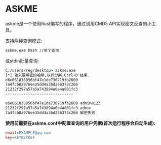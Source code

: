 # ASKME
askme是一个使用Rust编写的程序，通过调用CMD5 API实现密文反查的小工具。

支持两种查询模式:
```bash
askme.exe hash //单个查询
```
或stdin批量查询:
```cmd
C:/users/reg/desktop> askme.exe
[*] 输入要解密的哈希,以行分割,Ctrl+D 结束.
e6e061838856bf47e1de730719fb2609
7a4fcb0a976ee35dd4a3bd256373c266
21232f297a57a5a743894a0e4a801fc3
------------------------------

e6e061838856bf47e1de730719fb2609 admin@123
21232f297a57a5a743894a0e4a801fc3 admin
7a4fcb0a976ee35dd4a3bd256373c266 解密失败
```

**使用前需要在askme.conf中配置查询的用户凭据(首次运行程序会自动生成):**

```ini
email=EXAMPLE@qq.com
key=KEYKEYKEY
```

